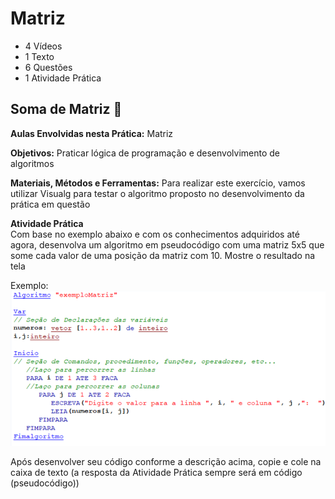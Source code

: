 # Matriz
- 4 Vídeos
- 1 Texto
- 6 Questões
- 1 Atividade Prática

## Soma de Matriz 📝
**Aulas Envolvidas nesta Prática:** Matriz

**Objetivos:** Praticar lógica de programação e desenvolvimento de algoritmos

**Materiais, Métodos e Ferramentas:** Para realizar este exercício, vamos utilizar Visualg para testar o algoritmo proposto no desenvolvimento da prática em questão

**Atividade Prática**<br>
Com base no exemplo abaixo e com os conhecimentos adquiridos até agora, desenvolva um algoritmo em pseudocódigo com uma matriz 5x5 que some cada valor de uma posição da matriz com 10. Mostre o resultado na tela

Exemplo:
![IMAGE](./images/Matriz.png)

Após desenvolver seu código conforme a descrição acima, copie e cole na caixa de texto (a resposta da Atividade Prática sempre será em código (pseudocódigo))